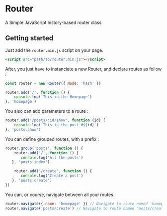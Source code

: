 # Router
A Simple JavaScript history-based router class

## Getting started
Just add the `router.min.js` script on your page.
```html
<script src="path/to/router.min.js"></script>
```

After, you just have to instanciate a new Router, and declare routes as follow :
```javascript
const router = new Router({ mode: 'hash' })

router.add('/', function () {
    console.log('This is the Homepage')
}, 'homepage')
```

You also can add parameters to a route :
```javascript
router.add('/posts/:id/show', function (id) {
    console.log(`This is the post #${id}`)
}, 'posts.show')
```

You can define grouped routes, with a prefix :
```javascript
router.group('posts', function () {
    router.add('/', function () {
       console.log('All the posts')
   }, 'posts.index')

    router.add('/create', function () {
       console.log('Create a post')
   }, 'posts.create')
})
```

You can, or course, navigate between all your routes :
```javascript
router.navigate({ name: 'homepage' }) // Navigate to route named 'homepage'
router.navigate('posts/create') // Navigate to route named 'posts/create'
```
